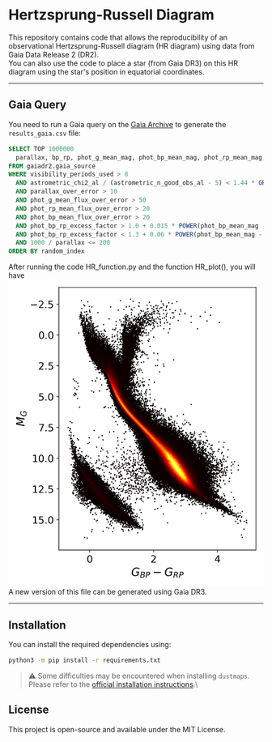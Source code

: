 # Hertzsprung-Russell Diagram

This repository contains code that allows the reproducibility of an observational Hertzsprung-Russell diagram (HR diagram) using data from Gaia Data Release 2 (DR2).\
You can also use the code to place a star (from Gaia DR3) on this HR diagram using the star's position in equatorial coordinates.

---

## Gaia Query

You need to run a Gaia query on the [Gaia Archive](https://gea.esac.esa.int/archive/) to generate the `results_gaia.csv` file:

```sql
SELECT TOP 1000000
  parallax, bp_rp, phot_g_mean_mag, phot_bp_mean_mag, phot_rp_mean_mag, a_g_val, ra, dec
FROM gaiadr2.gaia_source
WHERE visibility_periods_used > 8
  AND astrometric_chi2_al / (astrometric_n_good_obs_al - 5) < 1.44 * GREATEST(1, EXP(-0.4 * (phot_g_mean_mag - 19.5)))
  AND parallax_over_error > 10
  AND phot_g_mean_flux_over_error > 50
  AND phot_rp_mean_flux_over_error > 20
  AND phot_bp_mean_flux_over_error > 20
  AND phot_bp_rp_excess_factor > 1.0 + 0.015 * POWER(phot_bp_mean_mag - phot_rp_mean_mag, 2)
  AND phot_bp_rp_excess_factor < 1.3 + 0.06 * POWER(phot_bp_mean_mag - phot_rp_mean_mag, 2)
  AND 1000 / parallax <= 200
ORDER BY random_index
```
After running the code HR_function.py and the function HR_plot(), you will have ![Example HR Diagram](HR_empty.png)
A new version of this file can be generated using Gaia DR3.

---

## Installation

You can install the required dependencies using:

```bash
python3 -m pip install -r requirements.txt
```

> ⚠️ Some difficulties may be encountered when installing `dustmaps`. Please refer to the [official installation instructions](https://dustmaps.readthedocs.io/en/latest/installation.html).\

## License

This project is open-source and available under the MIT License.
